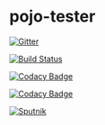 # pojo-tester
[![Gitter](https://badges.gitter.im/pojo-tester/Lobby.svg)](https://gitter.im/pojo-tester/Lobby?utm_source=badge&utm_medium=badge&utm_campaign=pr-badge)

[![Build Status](https://travis-ci.com/sta-szek/pojo-tester.svg?token=42sCZkoSqqk4rnv2AmRU&branch=master)](https://travis-ci.com/sta-szek/pojo-tester)

[![Codacy Badge](https://api.codacy.com/project/badge/grade/54c58ff2dd5d402da121e0be62dd493d)](https://www.codacy.com)

[![Codacy Badge](https://api.codacy.com/project/badge/coverage/54c58ff2dd5d402da121e0be62dd493d)](https://www.codacy.com)

[![Sputnik](https://sputnik.ci/conf/badge)](https://sputnik.ci/app#/builds/sta-szek/pojo-tester)
